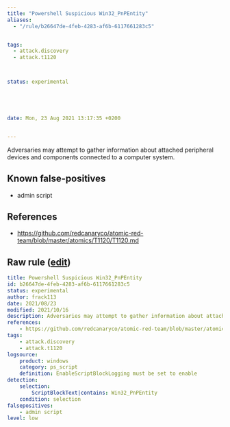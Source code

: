 ```yaml
---
title: "Powershell Suspicious Win32_PnPEntity"
aliases:
  - "/rule/b26647de-4feb-4283-af6b-6117661283c5"


tags:
  - attack.discovery
  - attack.t1120



status: experimental





date: Mon, 23 Aug 2021 13:17:35 +0200


---
```


Adversaries may attempt to gather information about attached peripheral devices and components connected to a computer system.

<!--more-->


## Known false-positives

* admin script



## References

* https://github.com/redcanaryco/atomic-red-team/blob/master/atomics/T1120/T1120.md


## Raw rule ([edit](https://github.com/SigmaHQ/sigma/edit/master/rules/windows/powershell/powershell_script/posh_ps_suspicious_win32_pnpentity.yml))
```yaml
title: Powershell Suspicious Win32_PnPEntity  
id: b26647de-4feb-4283-af6b-6117661283c5
status: experimental
author: frack113
date: 2021/08/23
modified: 2021/10/16
description: Adversaries may attempt to gather information about attached peripheral devices and components connected to a computer system. 
references:
    - https://github.com/redcanaryco/atomic-red-team/blob/master/atomics/T1120/T1120.md
tags:
    - attack.discovery
    - attack.t1120
logsource:
    product: windows
    category: ps_script
    definition: EnableScriptBlockLogging must be set to enable
detection:
    selection:
        ScriptBlockText|contains: Win32_PnPEntity
    condition: selection
falsepositives:
    - admin script
level: low
```
